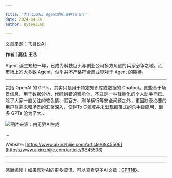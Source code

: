 ```yaml
---

title: '为什么说AI Agent的机会在To B？'
date: 2024-04-24
author: ByteAILab

---
```


文章来源：[飞哥说AI](https://mp.weixin.qq.com/s/Cge9VG_LK2p8s4O29bm9GA)

**作者 | 高佳 王艺**

Agent 诞生短短一年，已成为科技巨头与创业公司多方角逐的兵家必争之地。而市场上的大多数 Agent，似乎并不严格符合商业界对于 Agent 的期待。

---
包括 OpenAI 的 GPTs，其实只是用于特定知识库或数据的 Chatbot。这些基于场景信息、用于数据分析、代码纠错的智能体，不过是一种轻量化的个人助手而已。除了大家一直关注的软色情、假官方、刷单横行等安全问题之外，更因缺乏必要的用户群需求和场景的汇聚深入，使得To C领域并未出现颠覆式的杀手级应用，很多 GPTs 沦为了大...

![图片来源：由无界AI生成](http://www.jesonc.com/upload/3B33CB85B496C0CB6FBA4C2BD79320AD/1713837494079/FtOA_TmUBeXcv6VAjK265mg5AnG2.png)

...

Website: [https://www.aixinzhijie.com/article/6845506](https://www.aixinzhijie.com/article/6845506)

---
---
感谢阅读！如果您对AI的更多资讯，可以查看更多AI文章：[GPTNB](https://gptnb.com)。